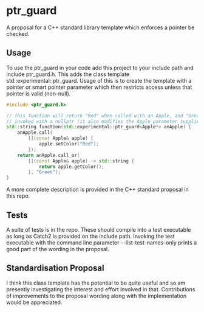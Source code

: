 # ptr_guard
A proposal for a C++ standard library template which enforces a pointer be checked.

## Usage
To use the ptr_guard in your code add this project to your include path and include ptr_guard.h.
This adds the class template std::experimental::ptr_guard. Usage of this is to create the template
with a pointer or smart pointer parameter which then restricts access unless that pointer is valid
(non-null).

```cpp
#include <ptr_guard.h>

// This function will return "Red" when called with an Apple, and "Green" when
// invoked with a nullptr (it also modifies the Apple parameter supplied).
std::string function(std::experimental::ptr_guard<Apple*> anApple) {
    anApple.call(
        [](const Apple& apple) {
            apple.setColor("Red");
        });
    return anApple.call_or(
        [](const Apple& apple) -> std::string {
            return apple.getColor();
        }, "Green");
}
```

A more complete description is provided in the C++ standard proposal in this repo.

## Tests

A suite of tests is in the repo. These should compile into a test executable as long
as Catch2 is provided on the include path. Invoking the test executable with the
command line parameter --list-test-names-only prints a good part of the wording in the
proposal.

## Standardisation Proposal

I think this class template has the potential to be quite useful and so am presently
investigating the interest and effort involved in that. Contributions of improvements
to the proposal wording along with the implementation would be appreciated.

